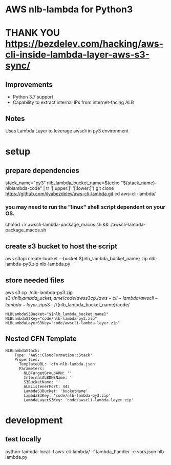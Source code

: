 # AWS nlb-lambda for Python3 
# THANK YOU https://bezdelev.com/hacking/aws-cli-inside-lambda-layer-aws-s3-sync/
## Improvements
* Python 3.7 support
* Capability to extract internal IPs from internet-facing ALB

## Notes
Uses Lambda Layer to leverage awscli in py3 environment

# setup

## prepare dependencies

stack_name="py3"
nlb_lambda_bucket_name=$(echo "${stack_name}-nlblambda-code" | tr '[:upper:]' '[:lower:]')
git clone https://github.com/ilyabezdelev/aws-cli-lambda.git
cd aws-cli-lambda/
### you may need to run the "linux" shell script dependent on your OS.
chmod +x awscli-lambda-package_macos.sh && ./awscli-lambda-package_macos.sh

## create s3 bucket to host the script

aws s3api create-bucket --bucket ${nlb_lambda_bucket_name} 
zip nlb-lambda-py3.zip nlb-lambda.py

## store needed files

aws s3 cp ./nlb-lambda-py3.zip s3://${nlb_lambda_bucket_name}/code/ 
aws s3 cp ./aws-cli-lambda/awscli-lambda-layer.zip s3://${nlb_lambda_bucket_name}/code/ 

```
NLBLambdaS3Bucket="${nlb_lambda_bucket_name}"
NLBLambdaS3Key="code/nlb-lambda-py3.zip"
NLBLambdaLayerS3Key="code/awscli-lambda-layer.zip"
```

## Nested CFN Template
```
NLBLambdaStack:
    Type: 'AWS::CloudFormation::Stack'
    Properties:
      TemplateURL: 'cfn-nlb-lambda.json'
      Parameters:
        NLBTargetGroupARN: ''
        InternalALBDNSName: ''
        S3BucketName: ''
        ALBListenerPort: 443
        LambdaS3Bucket: 'bucketName'
        LambdaS3Key: 'code/nlb-lambda-py3.zip'
        LambdaLayerS3Key: 'code/awscli-lambda-layer.zip'
```


# development

## test locally

python-lambda-local -l aws-cli-lambda/ -f lambda_handler -e vars.json nlb-lambda.py

